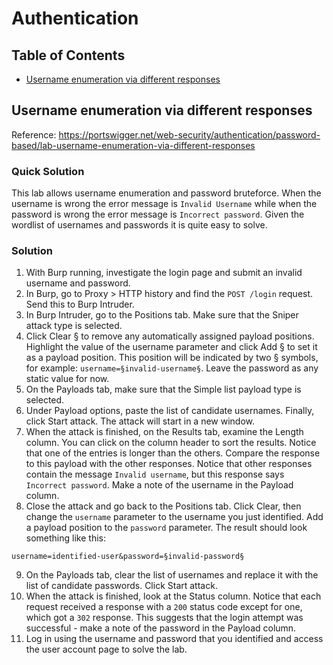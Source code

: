 <!-- omit in toc -->
# Authentication

<!-- omit in toc -->
## Table of Contents

- [Username enumeration via different responses](#username-enumeration-via-different-responses)

## Username enumeration via different responses
Reference: https://portswigger.net/web-security/authentication/password-based/lab-username-enumeration-via-different-responses

<!-- omit in toc -->
### Quick Solution
This lab allows username enumeration and password bruteforce. When the username is wrong the error message is ``Invalid Username`` while when the password is wrong the error message is ``Incorrect password``. Given the wordlist of usernames and passwords it is quite easy to solve.

<!-- omit in toc -->
### Solution
1. With Burp running, investigate the login page and submit an invalid username and password.
2. In Burp, go to Proxy > HTTP history and find the ``POST /login`` request. Send this to Burp Intruder.
3. In Burp Intruder, go to the Positions tab. Make sure that the Sniper attack type is selected.
4. Click Clear § to remove any automatically assigned payload positions. Highlight the value of the username parameter and click Add § to set it as a payload position. This position will be indicated by two § symbols, for example: ``username=§invalid-username§``. Leave the password as any static value for now.
5. On the Payloads tab, make sure that the Simple list payload type is selected.
6. Under Payload options, paste the list of candidate usernames. Finally, click Start attack. The attack will start in a new window.
7. When the attack is finished, on the Results tab, examine the Length column. You can click on the column header to sort the results. Notice that one of the entries is longer than the others. Compare the response to this payload with the other responses. Notice that other responses contain the message ``Invalid username``, but this response says ``Incorrect password``. Make a note of the username in the Payload column.
8. Close the attack and go back to the Positions tab. Click Clear, then change the ``username`` parameter to the username you just identified. Add a payload position to the `password` parameter. The result should look something like this:
```
username=identified-user&password=§invalid-password§
```
9. On the Payloads tab, clear the list of usernames and replace it with the list of candidate passwords. Click Start attack.
10. When the attack is finished, look at the Status column. Notice that each request received a response with a ``200`` status code except for one, which got a ``302`` response. This suggests that the login attempt was successful - make a note of the password in the Payload column.
11. Log in using the username and password that you identified and access the user account page to solve the lab.
